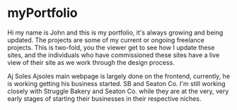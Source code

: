 # myPortfolio
Hi my name is John and this is my portfolio, it's always growing and being updated.
The projects are some of my current or ongoing freelance projects. This is two-fold, you the viewer get to see how I update these sites,
and the individuals who have commissioned these sites have a live view of their site as we work through the design process.

Aj Soles
Ajsoles main webpage is largely done on the frontend, currently, he is working getting his business started.
SB and Seaton Co. 
I'm still working closely with Struggle Bakery and Seaton Co. while they are at the very, very early stages of starting their businesses in their respective niches.

